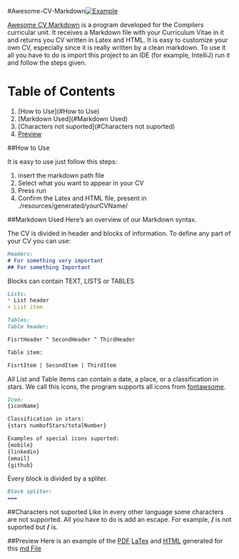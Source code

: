 #Awesome-CV-Markdown[![Example](https://img.shields.io/badge/example-pdf-green.svg)](https://github.com/dimamo5/Awesome-CV-Markdown/blob/master/resources/generated/cv.pdf)

[Awesome CV Markdown](https://github.com/dimamo5/Awesome-CV-Markdown) is a program developed for the Compilers curricular unit. It receives a Markdown file with your Curriculum Vitae in it 
and returns you CV written in Latex and HTML. It is easy to customize your own CV, especially since it is really written by a clean markdown.
To use it all you have to do is import this project to an IDE (for example, IntelliJ) run it and follow the steps given.


# Table of Contents
1. [How to Use](#How to Use)
2. [Markdown Used](#Markdown Used)
3. [Characters not suported](#Characters not suported)
4. [Preview](#Preview)

##How to Use

It is easy to use just follow this steps:
 
1. insert the markdown path file
2. Select what you want to appear in your CV
3. Press run
4. Confirm the Latex and HTML file, present in ./resources/generated/yourCVName/ 

##Markdown Used
Here’s an overview of our Markdown syntax.

The CV is divided in header and blocks of information. To define any part of your CV you can use:


```Markdown 
Headers:
# For something very important 
## For something Important 
```
Blocks can contain TEXT, LISTS or TABLES

```Markdown 
Lists:
* List header
> List item
```

```Markdown 
Tables:
Table header:

FisrtHeader ^ SecondHeader ^ ThirdHeader

Table item:

FisrtItem | SecondItem | ThirdItem

```

All List and Table items can contain a date, a place, or a classification in stars. We call this icons, the program supports all icons from [fontawsome](http://fontawesome.io/?utm_source=hackernewsletter).

```Markdown 
Icon:
{iconName}

Classification in stars:
{stars numbofStars/totalNumber}

Examples of special icons suported:
{mobile}
{linkedin}
{email}
{github}
```
Every block is divided by a spliter.

```Markdown 
Block spliter:
===
```
##Characters not suported
Like in every other language some characters are not supported. All you have to do is add an escape. For example, **/** is not suported but **\/** is.

##Preview
Here is an example of the [PDF](https://github.com/dimamo5/Awesome-CV-Markdown/blob/master/resources/generated/cv.pdf) [LaTex](https://github.com/dimamo5/Awesome-CV-Markdown/blob/master/resources/generated/cv.tex) and [HTML](https://github.com/dimamo5/Awesome-CV-Markdown/blob/master/resources/generated/cv.html) generated for this [md File](https://github.com/dimamo5/Awesome-CV-Markdown/blob/master/resources/mdFiles/cv.md)

